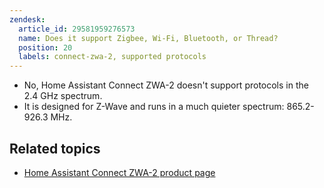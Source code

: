 ```yaml
---
zendesk:
  article_id: 29581959276573
  name: Does it support Zigbee, Wi-Fi, Bluetooth, or Thread?
  position: 20
  labels: connect-zwa-2, supported protocols
---
```


- No, Home Assistant Connect ZWA-2 doesn't support protocols in the 2.4 GHz spectrum.
- It is designed for Z-Wave and runs in a much quieter spectrum: 865.2-926.3 MHz.

## Related topics

- [Home Assistant Connect ZWA-2 product page](https://www.home-assistant.io/connect/zwa-2/)
